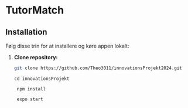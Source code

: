 # TutorMatch

## Installation

Følg disse trin for at installere og køre appen lokalt:

1. **Clone repository:**

   ```bash
   git clone https://github.com/Theo3011/innovationsProjekt2024.git
   ```

   ```
   cd innovationsProjekt
   ```

   ```
    npm install
   ```

   ```
    expo start
   ```
